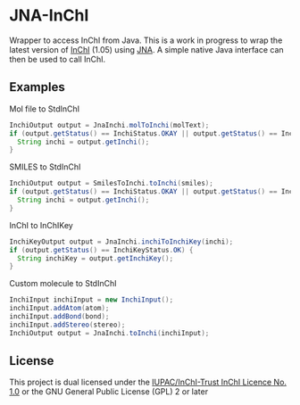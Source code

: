 # JNA-InChI
Wrapper to access InChI from Java. This is a work in progress to wrap the latest version of [InChI](https://www.inchi-trust.org/) (1.05) using [JNA](https://github.com/java-native-access/jna). A simple native Java interface can then be used to call InChI.

## Examples
Mol file to StdInChI
```java
InchiOutput output = JnaInchi.molToInchi(molText);
if (output.getStatus() == InchiStatus.OKAY || output.getStatus() == InchiStatus.WARNING) {
  String inchi = output.getInchi();
}
```

SMILES to StdInChI
```java
InchiOutput output = SmilesToInchi.toInchi(smiles);
if (output.getStatus() == InchiStatus.OKAY || output.getStatus() == InchiStatus.WARNING) {
  String inchi = output.getInchi();
}
```

InChI to InChIKey
```java
InchiKeyOutput output = JnaInchi.inchiToInchiKey(inchi);
if (output.getStatus() == InchiKeyStatus.OK) {
  String inchiKey = output.getInchiKey();
}
```

Custom molecule to StdInChI
```java
InchiInput inchiInput = new InchiInput();
inchiInput.addAtom(atom);
inchiInput.addBond(bond);
inchiInput.addStereo(stereo);
InchiOutput output = JnaInchi.toInchi(inchiInput);
```

## License
This project is dual licensed under the [IUPAC/InChI-Trust InChI Licence No. 1.0](https://www.inchi-trust.org/download/105/LICENCE.pdf)
or the GNU General Public License (GPL) 2 or later
